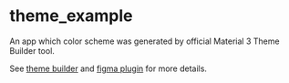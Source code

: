 # theme_example

An app which color scheme was generated by official Material 3 Theme Builder tool.

See [theme builder] and [figma plugin] for more details.

[figma plugin]: https://www.figma.com/community/plugin/1034969338659738588/Material-Theme-Builder
[theme builder]: https://m3.material.io/theme-builder#/dynamic
